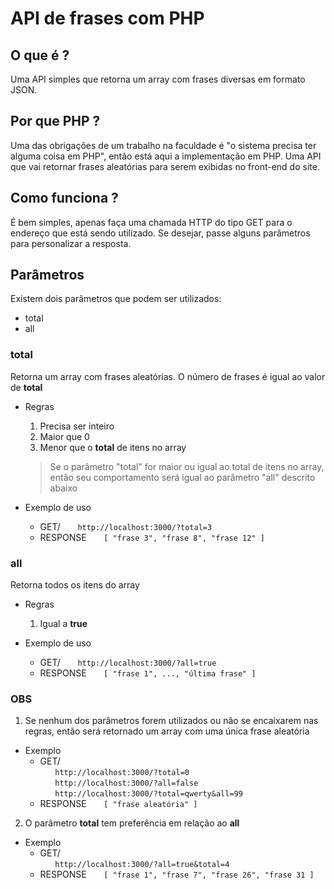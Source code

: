 # API de frases com PHP

## O que é ?

Uma API simples que retorna um array com frases diversas em formato JSON.

## Por que PHP ?
Uma das obrigações de um trabalho na faculdade é "o sistema precisa ter alguma coisa em PHP", então está aqui a implementação em PHP. Uma API que vai retornar frases aleatórias para serem exibidas no front-end do site.

## Como funciona ?

É bem simples, apenas faça uma chamada HTTP do tipo GET para o endereço que está sendo utilizado. Se desejar, passe alguns parâmetros para personalizar a resposta.

## Parâmetros

Existem dois parâmetros que podem ser utilizados:

- total
- all

### total

Retorna um array com frases aleatórias. O número de frases é igual ao valor de **total**

- Regras

  1. Precisa ser inteiro
  2. Maior que 0
  3. Menor que o **total** de itens no array

  > Se o parâmetro "total" for maior ou igual ao total de itens no array, então seu comportamento será igual ao parâmetro "all" descrito abaixo

- Exemplo de uso
  - GET/
    &nbsp;&nbsp;&nbsp;&nbsp;&nbsp;&nbsp;`http://localhost:3000/?total=3`
  - RESPONSE
    &nbsp;&nbsp;&nbsp;&nbsp;&nbsp;&nbsp;`[ "frase 3", "frase 8", "frase 12" ]`

### all

Retorna todos os itens do array

- Regras

  1. Igual a **true**

- Exemplo de uso
  - GET/
    &nbsp;&nbsp;&nbsp;&nbsp;&nbsp;&nbsp;`http://localhost:3000/?all=true`
  - RESPONSE
    &nbsp;&nbsp;&nbsp;&nbsp;&nbsp;&nbsp;`[ "frase 1", ..., "última frase" ]`

### OBS

1. Se nenhum dos parâmetros forem utilizados ou não se encaixarem nas regras, então será retornado um array com uma única frase aleatória

- Exemplo
  - GET/
    <br> &nbsp;&nbsp;&nbsp;&nbsp;&nbsp;&nbsp;`http://localhost:3000/?total=0`
    <br> &nbsp;&nbsp;&nbsp;&nbsp;&nbsp;&nbsp;`http://localhost:3000/?all=false`
    <br> &nbsp;&nbsp;&nbsp;&nbsp;&nbsp;&nbsp;`http://localhost:3000/?total=qwerty&all=99`
  - RESPONSE
    &nbsp;&nbsp;&nbsp;&nbsp;&nbsp;&nbsp;`[ "frase aleatória" ]`

2. O parâmetro **total** tem preferência em relação ao **all**

- Exemplo
  - GET/
    <br> &nbsp;&nbsp;&nbsp;&nbsp;&nbsp;&nbsp;`http://localhost:3000/?all=true&total=4`
  - RESPONSE
    &nbsp;&nbsp;&nbsp;&nbsp;&nbsp;&nbsp;`[ "frase 1", "frase 7", "frase 26", "frase 31 ]`

